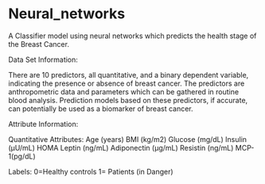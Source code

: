 # Neural_networks
A Classifier model using neural networks which predicts the health stage of the Breast Cancer.

Data Set Information:

There are 10 predictors, all quantitative, and a binary dependent variable, indicating the presence or absence of breast cancer. 
The predictors are anthropometric data and parameters which can be gathered in routine blood analysis. 
Prediction models based on these predictors, if accurate, can potentially be used as a biomarker of breast cancer.

Attribute Information:

Quantitative Attributes: 
Age (years) 
BMI (kg/m2) 
Glucose (mg/dL) 
Insulin (µU/mL) 
HOMA 
Leptin (ng/mL) 
Adiponectin (µg/mL) 
Resistin (ng/mL) 
MCP-1(pg/dL) 

Labels: 
0=Healthy controls 
1= Patients (in Danger)
